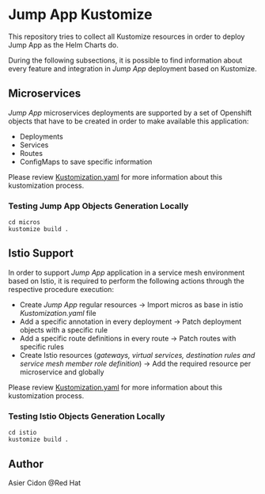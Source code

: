 # Jump App Kustomize

This repository tries to collect all Kustomize resources in order to deploy Jump App as the Helm Charts do.

During the following subsections, it is possible to find information about every feature and integration in *Jump App* deployment based on Kustomize.

## Microservices

*Jump App* microservices deployments are supported by a set of Openshift objects that have to be created in order to make available this application:

- Deployments
- Services
- Routes
- ConfigMaps to save specific information

Please review [Kustomization.yaml](./micros/Kustomization.yaml) for more information about this kustomization process.

### Testing Jump App Objects Generation Locally

```$bash
cd micros
kustomize build .
```

## Istio Support

In order to support *Jump App* application in a service mesh environment based on Istio, it is required to perform the following actions through the respective procedure execution:

- Create *Jump App* regular resources -> Import micros as base in istio *Kustomization.yaml* file
- Add a specific annotation in every deployment -> Patch deployment objects with a specific rule
- Add a specific route definitions in every route -> Patch routes with specific rules
- Create Istio resources (*gateways, virtual services, destination rules and service mesh member role definition*) -> Add the required resource per microservice and globally

Please review [Kustomization.yaml](./istio/Kustomization.yaml) for more information about this kustomization process.

### Testing Istio Objects Generation Locally

```$bash
cd istio
kustomize build .
```

## Author

Asier Cidon @Red Hat